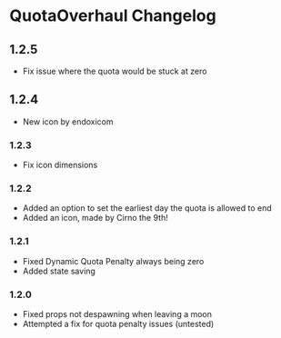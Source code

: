 # QuotaOverhaul Changelog

## 1.2.5

- Fix issue where the quota would be stuck at zero

## 1.2.4

- New icon by endoxicom

### 1.2.3

- Fix icon dimensions

### 1.2.2

- Added an option to set the earliest day the quota is allowed to end
- Added an icon, made by Cirno the 9th!

### 1.2.1

- Fixed Dynamic Quota Penalty always being zero
- Added state saving

### 1.2.0

- Fixed props not despawning when leaving a moon
- Attempted a fix for quota penalty issues (untested)
